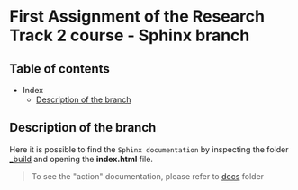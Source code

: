 # First Assignment of the Research Track 2 course - Sphinx  branch

## Table of contents 
- Index 
  - [Description of the branch](#description-of-the-branch)
    

## Description of the branch

Here it is possible to find the `Sphinx documentation` by inspecting the folder [_build](https://github.com/fedehub/rt2_assignment1/tree/sphinx/_build) and opening the **index.html** file. 
> To see the "action" documentation, please refer to [docs](https://github.com/fedehub/rt2_assignment1/tree/action/docs) folder

